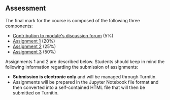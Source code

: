 <a name="assessment"></a>

## Assessment

The final mark for the course is composed of the following three components:

* [Contribution to module's discussion forum](#forum) (5%)
* [Assignment 1](#task_01) (20%)
* [Assignment 2](#task_02) (25%)
* [Assignment 3](#task_03) (50%)

Assignments 1 and 2 are described below. Students should keep in mind the following information regarding the submission of assignments:

* **Submission is electronic only** and will be managed through Turnitin. 
* Assignments will be prepared in the Jupyter Notebook file format and then converted into a self-contained HTML file that will then be submitted on Turnitin.

